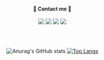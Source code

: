

<div align="center">
  
<!--   ![header](https://capsule-render.vercel.app/api?type=Waving&color=timeGradient&height=300&section=header&text=GitHub%20of%20haZuny&fontSize=60) -->
  
  #### 🎈 Contact me 🎈
 
  <a href="https://github.com/haZuny" target="_blank"><img src="https://img.shields.io/badge/GitHub-181717?style=flat-square&logo=GitHub&logoColor=white"/></a>
  <a href="mailto:gkwns5791@naver.com" target="_blank"><img src="https://img.shields.io/badge/Naver-03C75A?style=flat-square&logo=Naver&logoColor=white"/></a>
  <a href="mailto:hj3175791@gmail.com" target="_blank"><img src="https://img.shields.io/badge/Gmail-EA4335?style=flat-square&logo=Gmail&logoColor=white"/></a>
  <a href="https://www.instagram.com/ha.zuny/" target="_blank"><img src="https://img.shields.io/badge/Instagram-E4405F?style=flat-square&logo=Instagram&logoColor=white"/></a>
  
  <br><br>
    
  ![Anurag's GitHub stats](https://github-readme-stats.vercel.app/api?username=haZuny&show_icons=true&theme=buefy) [![Top Langs](https://github-readme-stats.vercel.app/api/top-langs/?username=haZuny&layout=compact)](https://github.com/anuraghazra/github-readme-stats)
</div>
